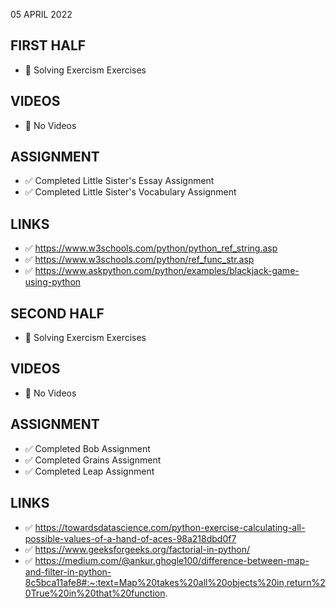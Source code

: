 05 APRIL 2022

## FIRST HALF

- 🚧 Solving Exercism Exercises

## VIDEOS

- 🚫 No Videos

## ASSIGNMENT

- ✅ Completed Little Sister's Essay Assignment
- ✅ Completed Little Sister's Vocabulary Assignment

## LINKS

- ✅ https://www.w3schools.com/python/python_ref_string.asp
- ✅ https://www.w3schools.com/python/ref_func_str.asp
- ✅ https://www.askpython.com/python/examples/blackjack-game-using-python

## SECOND HALF

- 🚧 Solving Exercism Exercises

## VIDEOS

- 🚫 No Videos

## ASSIGNMENT

- ✅ Completed Bob Assignment
- ✅ Completed Grains Assignment
- ✅ Completed Leap Assignment

## LINKS

- ✅ https://towardsdatascience.com/python-exercise-calculating-all-possible-values-of-a-hand-of-aces-98a218dbd0f7
- ✅ https://www.geeksforgeeks.org/factorial-in-python/
- ✅ https://medium.com/@ankur.ghogle100/difference-between-map-and-filter-in-python-8c5bca11afe8#:~:text=Map%20takes%20all%20objects%20in,return%20True%20in%20that%20function.